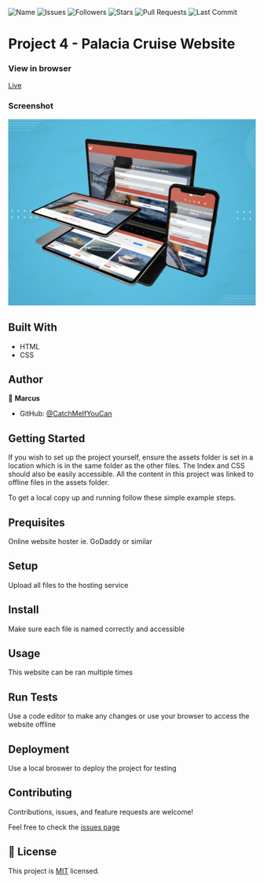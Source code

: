 ![Name](https://img.shields.io/badge/Marcus-Developer-red?style=for-the-badge)
![Issues](https://img.shields.io/github/issues/cachemegifyoucan/palacia?style=for-the-badge)
![Followers](https://img.shields.io/github/followers/cachemegifyoucan?style=for-the-badge)
![Stars](https://img.shields.io/github/stars/cachemegifyoucan?style=for-the-badge)
![Pull Requests](https://img.shields.io/github/issues-pr/cachemegifyoucan/palacia?style=for-the-badge)
![Last Commit](https://img.shields.io/github/last-commit/cachemegifyoucan/palacia/main?style=for-the-badge)

# Project 4 - Palacia Cruise Website

### View in browser
[Live](https://cachemegifyoucan.github.io/Palacia/)

### Screenshot
![Screenshot](mockup.png)

## Built With

- HTML
- CSS

## Author


👤 **Marcus**

- GitHub: [@CatchMeIfYouCan](https://github.com/CacheMeGifYouCan)

## Getting Started

If you wish to set up the project yourself, ensure the assets folder is set in a location which is in the same folder as the other files. The Index and CSS should also be easily accessible. All the content in this project was linked to offline files in the assets folder.

To get a local copy up and running follow these simple example steps.

## Prequisites

Online website hoster ie. GoDaddy or similar

## Setup

Upload all files to the hosting service

## Install

Make sure each file is named correctly and accessible

## Usage

This website can be ran multiple times

## Run Tests

Use a code editor to make any changes or use your browser to access the website offline

## Deployment

Use a local broswer to deploy the project for testing

## Contributing

Contributions, issues, and feature requests are welcome!

Feel free to check the [issues page](https://github.com/CacheMeGifYouCan/Palacia/issues)

## 📝 License

This project is [MIT](LICENSE) licensed.
